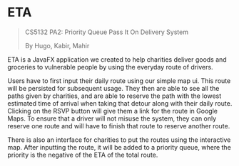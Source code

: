# ETA
> CS5132 PA2: Priority Queue Pass It On Delivery System 
> 
> By Hugo, Kabir, Mahir 

ETA is a JavaFX application we created to help charities deliver goods and groceries to vulnerable people by using the everyday route of drivers. 

Users have to first input their daily route using our simple map ui. This route will be persisted for subsequent usage. They then are able to see all the paths given by charities, and are able to reserve the path with the lowest estimated time of arrival when taking that detour along with their daily route. Clicking on the RSVP button will give them a link for the route in Google Maps. To ensure that a driver will not misuse the system, they can only reserve one route and will have to finish that route to reserve another route.

There is also an interface for charities to put the routes using the interactive map. After inputting the route, it will be added to a priority queue, where the priority is the negative of the ETA of the total route.
